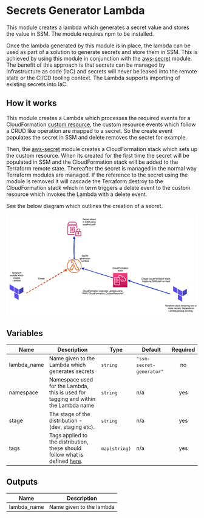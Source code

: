 # Secrets Generator Lambda

This module creates a lambda which generates a secret value and stores the value in SSM. The module requires npm to be installed.

Once the lambda generated by this module is in place, the lambda can be used as part of a solution to generate secrets and store them in SSM. This is achieved by using this module in conjunction with the [aws-secret](https://registry.terraform.io/modules/Adaptavist/aws-secret/module/latest) module. The benefit of this approach is that secrets can be managed by Infrastructure as code (IaC) and secrets will never be leaked into the remote state or the CI/CD tooling context. The Lambda supports importing of existing secrets into IaC.

## How it works

This module creates a Lambda which processes the required events for a CloudFormation [custom resource](https://docs.aws.amazon.com/AWSCloudFormation/latest/UserGuide/template-custom-resources-lambda.html), the custom resource events which follow a CRUD like operation are mapped to a secret. So the create event populates the secret in SSM and delete removes the secret for example. 

Then, the [aws-secret](https://registry.terraform.io/modules/Adaptavist/aws-secret/module/latest) module creates a CloudFormation stack which sets up the custom resource. When its created for the first time the secret will be populated in SSM and the CloudFormation stack will be added to the Terraform remote state. Thereafter the secret is managed in the normal way Terraform modules are managed. If the reference to the secret using the module is removed it will cascade the Terraform destroy to the CloudFormation stack which in term triggers a delete event to the custom resource which invokes the Lambda with a delete event. 

See the below diagram which outlines the creation of a secret. 

![Image of Pipeline](docs/secret-generation.png)

## Variables
| Name | Description | Type | Default | Required |
|------|-------------|------|---------|:-----:|
| lambda\_name | Name given to the Lambda which generates secrets | `string` | `"ssm-secret-generator"` | no |
| namespace | Namespace used for the Lambda, this is used for tagging and within the Lambda name | `string` | n/a | yes |
| stage | The stage of the distribution - (dev, staging etc). | `string` | n/a | yes |
| tags | Tags applied to the distribution, these should follow what is defined [here](https://github.com/Adaptavist/terraform-compliance/blob/master/features/tags.feature). | `map(string)` | n/a | yes |

## Outputs

| Name | Description |
|------|-------------|
| lambda\_name | Name given to the lambda |



